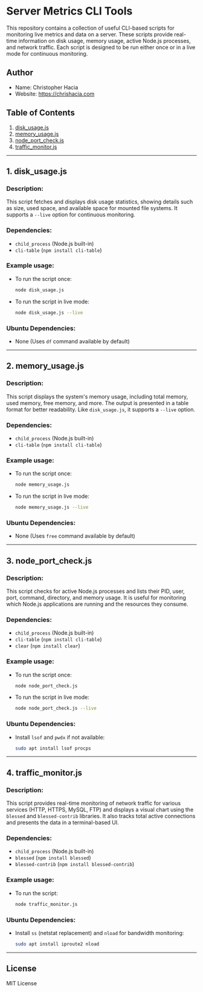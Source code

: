 
# Server Metrics CLI Tools

This repository contains a collection of useful CLI-based scripts for monitoring live metrics and data on a server. These scripts provide real-time information on disk usage, memory usage, active Node.js processes, and network traffic. Each script is designed to be run either once or in a live mode for continuous monitoring.

## Author
- Name: Christopher Hacia
- Website: https://chrishacia.com

## Table of Contents
1. [disk_usage.js](#disk_usagejs)
2. [memory_usage.js](#memory_usagejs)
3. [node_port_check.js](#node_port_checkjs)
4. [traffic_monitor.js](#traffic_monitorjs)

---

## 1. disk_usage.js

### Description:
This script fetches and displays disk usage statistics, showing details such as size, used space, and available space for mounted file systems. It supports a `--live` option for continuous monitoring.

### Dependencies:
- `child_process` (Node.js built-in)
- `cli-table` (`npm install cli-table`)

### Example usage:
- To run the script once:
  ```bash
  node disk_usage.js
  ```
- To run the script in live mode:
  ```bash
  node disk_usage.js --live
  ```

### Ubuntu Dependencies:
- None (Uses `df` command available by default)

---

## 2. memory_usage.js

### Description:
This script displays the system's memory usage, including total memory, used memory, free memory, and more. The output is presented in a table format for better readability. Like `disk_usage.js`, it supports a `--live` option.

### Dependencies:
- `child_process` (Node.js built-in)
- `cli-table` (`npm install cli-table`)

### Example usage:
- To run the script once:
  ```bash
  node memory_usage.js
  ```
- To run the script in live mode:
  ```bash
  node memory_usage.js --live
  ```

### Ubuntu Dependencies:
- None (Uses `free` command available by default)

---

## 3. node_port_check.js

### Description:
This script checks for active Node.js processes and lists their PID, user, port, command, directory, and memory usage. It is useful for monitoring which Node.js applications are running and the resources they consume.

### Dependencies:
- `child_process` (Node.js built-in)
- `cli-table` (`npm install cli-table`)
- `clear` (`npm install clear`)

### Example usage:
- To run the script once:
  ```bash
  node node_port_check.js
  ```
- To run the script in live mode:
  ```bash
  node node_port_check.js --live
  ```

### Ubuntu Dependencies:
- Install `lsof` and `pwdx` if not available:
  ```bash
  sudo apt install lsof procps
  ```

---

## 4. traffic_monitor.js

### Description:
This script provides real-time monitoring of network traffic for various services (HTTP, HTTPS, MySQL, FTP) and displays a visual chart using the `blessed` and `blessed-contrib` libraries. It also tracks total active connections and presents the data in a terminal-based UI.

### Dependencies:
- `child_process` (Node.js built-in)
- `blessed` (`npm install blessed`)
- `blessed-contrib` (`npm install blessed-contrib`)

### Example usage:
- To run the script:
  ```bash
  node traffic_monitor.js
  ```

### Ubuntu Dependencies:
- Install `ss` (netstat replacement) and `nload` for bandwidth monitoring:
  ```bash
  sudo apt install iproute2 nload
  ```

---

## License
MIT License
